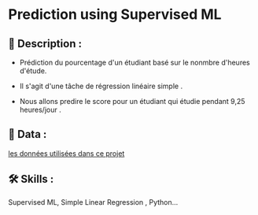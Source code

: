 
# Prediction using Supervised ML





## 🚀 Description :

  


- Prédiction du pourcentage d'un étudiant basé sur le nonmbre d'heures d'étude.

- Il s'agit d'une tâche de régression linéaire simple .

- Nous allons predire le score pour un  étudiant qui étudie pendant 9,25 heures/jour .

  
## 🔗 Data :
[les données utilisées dans ce projet](http://bit.ly/w-data)


  
## 🛠 Skills :
Supervised ML, Simple Linear Regression , Python...

  
